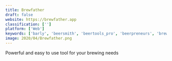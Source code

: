```yaml
---
title: Brewfather
draft: false 
website: https://brewfather.app
classification: ['']
platform: ['Web']
keywords: ['barly', 'beersmith', 'beertools_pro', 'beerpreneurs', 'brew_friar', 'brew_recipe_developer', 'brewnix', 'brewolingo_by_duolingo', 'cyberbrau', 'inside_beer', 'intelligentx_brewing_co.', 'mibrew', 'macbarley', 'promash', 'shower_beer', 'strangebrew_java', 'the_brew_list', 'brewcalc', 'brewsta']
image: 2020/04/Brewfather.png
---
```

Powerful and easy to use tool for your brewing needs
